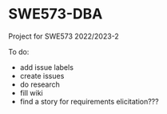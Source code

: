 # SWE573-DBA
Project for SWE573 2022/2023-2

To do:
- add  issue labels
- create issues
- do research
- fill wiki
- find a story for requirements elicitation???
